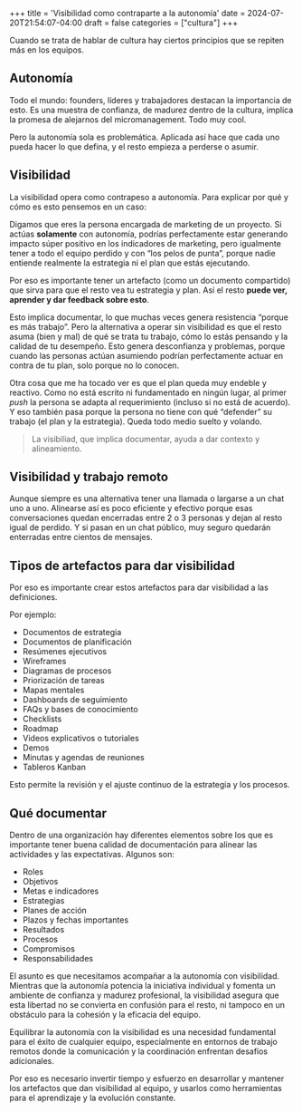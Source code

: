 +++
title = 'Visibilidad como contraparte a la autonomía'
date = 2024-07-20T21:54:07-04:00
draft = false
categories = ["cultura"]
+++

Cuando se trata de hablar de cultura hay ciertos principios que se repiten más en los equipos.

## Autonomía
Todo el mundo: founders, líderes y trabajadores destacan la importancia de esto. Es una muestra de confianza, de madurez dentro de la cultura, implica la promesa de alejarnos del micromanagement. Todo muy cool.

Pero la autonomía sola es problemática. Aplicada así hace que cada uno pueda hacer lo que defina, y el resto empieza a perderse o asumir.

## Visibilidad
La visibilidad opera como contrapeso a autonomía. Para explicar por qué y cómo es esto pensemos en un caso:

Digamos que eres la persona encargada de marketing de un proyecto. Si actúas **solamente** con autonomía, podrías perfectamente estar generando impacto súper positivo en los indicadores de marketing, pero igualmente tener a todo el equipo perdido y con “los pelos de punta”, porque nadie entiende realmente la estrategia ni el plan que estás ejecutando.

Por eso es importante tener un artefacto (como un documento compartido) que sirva para que el resto vea tu estrategia y plan. Así el resto **puede ver, aprender y dar feedback sobre esto**.

Esto implica documentar, lo que muchas veces genera resistencia “porque es más trabajo”. Pero la alternativa a operar sin visibilidad es que el resto asuma (bien y mal) de qué se trata tu trabajo, cómo lo estás pensando y la calidad de tu desempeño. Esto genera desconfianza y problemas, porque cuando las personas actúan asumiendo podrían perfectamente actuar en contra de tu plan, solo porque no lo conocen. 

Otra cosa que me ha tocado ver es que el plan queda muy endeble y reactivo. Como no está escrito ni fundamentado en ningún lugar, al primer _push_ la persona se adapta al requerimiento (incluso si no está de acuerdo). Y eso también pasa porque la persona no tiene con qué “defender” su trabajo (el plan y la estrategia). Queda todo medio suelto y volando.

> La visibiliad, que implica documentar, ayuda a dar contexto y alineamiento.

## Visibilidad y trabajo remoto
Aunque siempre es una alternativa tener una llamada o largarse a un chat uno a uno. Alinearse así es poco eficiente y efectivo porque esas conversaciones quedan encerradas entre 2 o 3 personas y dejan al resto igual de perdido. Y si pasan en un chat público, muy seguro quedarán enterradas entre cientos de mensajes.

## Tipos de artefactos para dar visibilidad
Por eso es importante crear estos artefactos para dar visibilidad a las definiciones. 

Por ejemplo:

- Documentos de estrategia
- Documentos de planificación
- Resúmenes ejecutivos
- Wireframes
- Diagramas de procesos
- Priorización de tareas
- Mapas mentales
- Dashboards de seguimiento
- FAQs y bases de conocimiento
- Checklists
- Roadmap
- Videos explicativos o tutoriales
- Demos
- Minutas y agendas de reuniones
- Tableros Kanban

Esto permite la revisión y el ajuste continuo de la estrategia y los procesos.

## Qué documentar
Dentro de una organización hay diferentes elementos sobre los que es importante tener buena calidad de documentación para alinear las actividades y las expectativas. Algunos son:
- Roles
- Objetivos
- Metas e indicadores
- Estrategias
- Planes de acción
- Plazos y fechas importantes
- Resultados
- Procesos
- Compromisos
- Responsabilidades

El asunto es que necesitamos acompañar a la autonomía con visibilidad. Mientras que la autonomía potencia la iniciativa individual y fomenta un ambiente de confianza y madurez profesional, la visibilidad asegura que esta libertad no se convierta en confusión para el resto, ni tampoco en un obstáculo para la cohesión y la eficacia del equipo.

Equilibrar la autonomía con la visibilidad es una necesidad fundamental para el éxito de cualquier equipo, especialmente en entornos de trabajo remotos donde la comunicación y la coordinación enfrentan desafíos adicionales.

Por eso es necesario invertir tiempo y esfuerzo en desarrollar y mantener los artefactos que dan visibilidad al equipo, y usarlos como herramientas para el aprendizaje y la evolución constante.